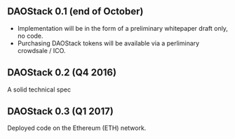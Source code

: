 DAOStack 0.1 (end of October)
------------
- Implementation will be in the form of a preliminary whitepaper draft only, no code.
- Purchasing DAOStack tokens will be available via a perliminary crowdsale / ICO.

DAOStack 0.2 (Q4 2016)
----------------------
A solid technical spec

DAOStack 0.3 (Q1 2017)
----------------------
Deployed code on the Ethereum (ETH) network.
